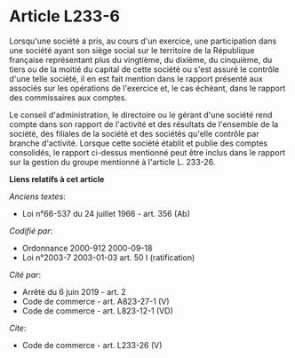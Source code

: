 # Article L233-6

Lorsqu'une société a pris, au cours d'un exercice, une participation dans une société ayant son siège social sur le
territoire de la République française représentant plus du vingtième, du dixième, du cinquième, du tiers ou de la moitié du
capital de cette société ou s'est assuré le contrôle d'une telle société, il en est fait mention dans le rapport présenté aux
associés sur les opérations de l'exercice et, le cas échéant, dans le rapport des commissaires aux comptes. 

Le conseil d'administration, le directoire ou le gérant d'une société rend compte dans son rapport de l'activité et des
résultats de l'ensemble de la société, des filiales de la société et des sociétés qu'elle contrôle par branche d'activité.
Lorsque cette société établit et publie des comptes consolidés, le rapport ci-dessus mentionné peut être inclus dans le
rapport sur la gestion du groupe mentionné à l'article L. 233-26.

**Liens relatifs à cet article**

_Anciens textes_:

  - Loi n°66-537 du 24 juillet 1966 - art. 356 (Ab)

_Codifié par_:

  - Ordonnance 2000-912 2000-09-18
  - Loi n°2003-7 2003-01-03 art. 50 I (ratification)

_Cité par_:

  - Arrêté du 6 juin 2019 - art. 2
  - Code de commerce - art. A823-27-1 (V)
  - Code de commerce - art. L823-12-1 (VD)

_Cite_:

  - Code de commerce - art. L233-26 (V)
